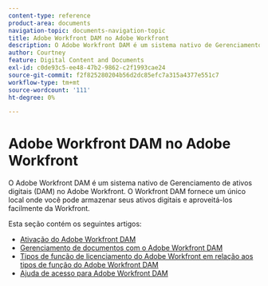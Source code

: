 ```yaml
---
content-type: reference
product-area: documents
navigation-topic: documents-navigation-topic
title: Adobe Workfront DAM no Adobe Workfront
description: O Adobe Workfront DAM é um sistema nativo de Gerenciamento de ativos digitais (DAM) no Adobe Workfront. O Workfront DAM fornece um único local onde você pode armazenar seus ativos digitais e aproveitá-los facilmente da Workfront.
author: Courtney
feature: Digital Content and Documents
exl-id: c0de93c5-ee48-47b2-9862-c2f1993cae24
source-git-commit: f2f825280204b56d2dc85efc7a315a4377e551c7
workflow-type: tm+mt
source-wordcount: '111'
ht-degree: 0%

---
```


# Adobe Workfront DAM no Adobe Workfront

O Adobe Workfront DAM é um sistema nativo de Gerenciamento de ativos digitais (DAM) no Adobe Workfront. O Workfront DAM fornece um único local onde você pode armazenar seus ativos digitais e aproveitá-los facilmente da Workfront.

Esta seção contém os seguintes artigos:

* [Ativação do Adobe Workfront DAM](../../documents/workfront-dam-within-workfront/enable-wf-dam.md)
* [Gerenciamento de documentos com o Adobe Workfront DAM](../../documents/workfront-dam-within-workfront/manage-docs-with-wf-dam.md)
* [Tipos de função de licenciamento do Adobe Workfront em relação aos tipos de função do Adobe Workfront DAM](../../documents/workfront-dam-within-workfront/difference-between-wf-dam-role-types.md)
* [Ajuda de acesso para Adobe Workfront DAM](../../documents/workfront-dam-within-workfront/access-help--workfront-dam.md)
